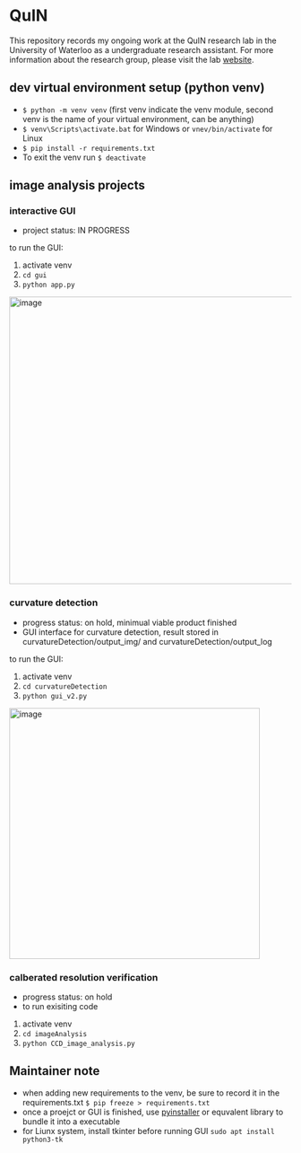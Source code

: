 # QuIN
This repository records my ongoing work at the QuIN research lab in the University of Waterloo as a undergraduate research assistant. For more information about the research group, please visit the lab [website](https://research.iqc.uwaterloo.ca/quinkim/research/).

## dev virtual environment setup (python venv) 
- `$ python -m venv venv` (first venv indicate the venv module, second venv is the name of your virtual environment, can be anything)
- `$ venv\Scripts\activate.bat` for Windows or `vnev/bin/activate` for Linux 
- `$ pip install -r requirements.txt`
- To exit the venv run `$ deactivate`

## image analysis projects
### interactive GUI
- project status: IN PROGRESS

to run the GUI:
1. activate venv
2. `cd gui`
3. `python app.py`
<img width="512" alt="image" src="https://github.com/Huan-YiShen/QuIN/assets/76965211/ec9f2065-dd8f-4e39-bb80-4de83b7e3ade">

### curvature detection
  - progress status: on hold, minimual viable product finished
  - GUI interface for curvature detection, result stored in curvatureDetection/output_img/ and curvatureDetection/output_log


to run the GUI:
  1. activate venv
  2. `cd curvatureDetection`
  3. `python gui_v2.py`

<img width="447" alt="image" src="https://github.com/Huan-YiShen/QuIN/assets/76965211/a151c7b8-4df9-4b55-b02d-0d58bdef4e03">


### calberated resolution verification
  - progress status: on hold
  - to run exisiting code
  1. activate venv
  2. `cd imageAnalysis`
  3. `python CCD_image_analysis.py`


## Maintainer note
- when adding new requirements to the venv, be sure to record it in the requirements.txt `$ pip freeze > requirements.txt`
- once a proejct or GUI is finished, use [pyinstaller](https://pyinstaller.org/en/stable/) or equvalent library to bundle it into a executable 
- for Liunx system, install tkinter before running GUI `sudo apt install python3-tk` 
